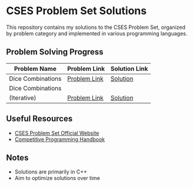 # CSES Problem Set Solutions

This repository contains my solutions to the CSES Problem Set, organized by problem category and implemented in various programming languages.

## Problem Solving Progress

| Problem Name | Problem Link | Solution Link |
|--------------|--------------|--------------|
| Dice Combinations | [Problem Link](https://cses.fi/problemset/task/1633) | [Solution](./Dice_Combinations.cpp) |
| Dice Combinations
(Iterative)| [Problem Link](https://cses.fi/problemset/task/1633) | [Solution](./Dice_Combinations.cpp) |
 




## Useful Resources

- [CSES Problem Set Official Website](https://cses.fi/problemset/)
- [Competitive Programming Handbook](https://cphbook.github.io/)

## Notes

- Solutions are primarily in C++
- Aim to optimize solutions over time
